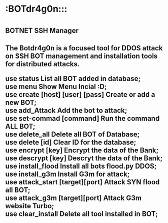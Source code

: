 <h1>:BOTdr4g0n:::<h1>
<h2>BOTNET SSH Manager<h2> 

The Botdr4g0n is a focused tool for DDOS attack on SSH BOT management and installation tools for distributed attacks.

use status                       List all BOT added in database;  
use menu                         Show Menu Incial :D;             
use create [host] [user] [pass]  Create or add a new BOT;         
use add_Attack                   Add the bot to attack;           
use set-commad [command]         Run the command ALL BOT;         
use delete_all                   Delete all BOT of Database;      
use delete [id]                  Clear ID for the database;       
use encrypt  [key]               Encrypt the data of the Bank;    
use descrypt [key]               Descryt the data of the Bank;    
use install_flood                Install all bots flood.py DDOS;  
use install_g3m                  Install G3m for attack;          
use attack_start [target][port]  Attack SYN flood all BOT;        
use attack_g3m   [target][port]  Attack G3m website Turbo;        
use clear_install                Delete all tool installed in BOT;
